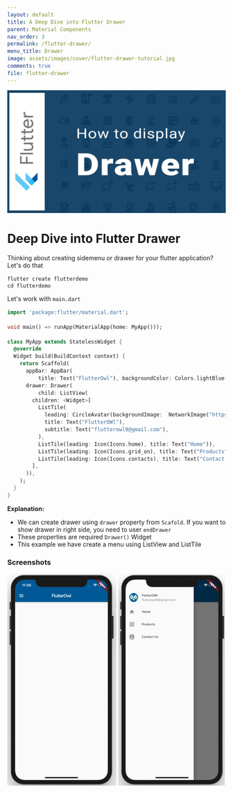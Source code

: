 ```yaml
---
layout: default
title: A Deep Dive into Flutter Drawer
parent: Material Components
nav_order: 3
permalink: /flutter-drawer/
menu_title: Drawer
image: assets/images/cover/flutter-drawer-tutorial.jpg
comments: true
file: flutter-drawer
---
```


<img src="assets/images/cover/flutter-drawer-tutorial.jpg">

# Deep Dive into Flutter Drawer

Thinking about creating sidemenu or drawer for your flutter application? Let's do that

    flutter create flutterdemo
    cd flutterdemo

Let's work with `main.dart`

```dart
import 'package:flutter/material.dart';

void main() => runApp(MaterialApp(home: MyApp()));

class MyApp extends StatelessWidget {
  @override
  Widget build(BuildContext context) {
    return Scaffold(
      appBar: AppBar(
          title: Text("FlutterOwl"), backgroundColor: Colors.lightBlue[900]),
      drawer: Drawer(
          child: ListView(
        children: <Widget>[
          ListTile(
            leading: CircleAvatar(backgroundImage:  NetworkImage("https://flutterowl.com/flutterowl.png")),
            title: Text("FlutterOWl"),
            subtitle: Text("flutterowl9@gmail.com"),
          ),
          ListTile(leading: Icon(Icons.home), title: Text("Home")),
          ListTile(leading: Icon(Icons.grid_on), title: Text("Products")),
          ListTile(leading: Icon(Icons.contacts), title: Text("Contact Us")),
        ],
      )),
    );
  }
}

```

**Explanation:**

-  We can create drawer using `drawer` property from `Scafold`. If you want to show drawer in right side, you need to user `endDrawer`
- These properties are required `Drawer()` Widget
- This example we have create a menu using ListView and ListTile


### Screenshots

<img src="/assets/images/screenshots/components/flutter-drawer-example1.png"> <img src="/assets/images/screenshots/components/flutter-drawer-example2.png">
